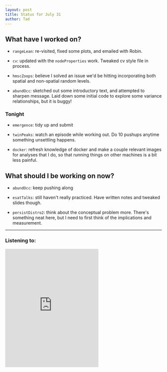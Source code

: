 ```yaml
---
layout: post 
title: Status for July 31 
author: Tad
---
```


## What have I worked on?

* `rangeLean`: re-visited, fixed some plots, and emailed with Robin. 

* `cv`: updated with the `nodeProperties` work. Tweaked cv style file in process.

* `hmscZoops`: believe I solved an issue we'd be hitting incorporating both spatial and non-spatial random levels. 

* `abundOcc`: sketched out some introductory text, and attempted to sharpen message. Laid down some initial code to explore some variance relationships, but it is buggy!




### Tonight

* `emergence`: tidy up and submit

* `twinPeaks`: watch an episode while working out. Do 10 pushups anytime something unsettling happens. 

* `docker`: refresh knowledge of docker and make a couple relevant images for analyses that I do, so that running things on other machines is a bit less painful.




## What should I be working on now?

* `abundOcc`: keep pushing along

* `esatTalks`: still haven't really practiced. Have written notes and tweaked slides though.

* `persistDistro2`: think about the conceptual problem more. There's something neat here, but I need to first think of the implications and measurement.


--- 

### Listening to:

<iframe src='https://embed.spotify.com/?uri=spotify%3Atrack%3A7ofZgS5xDW0XodfjaXWvZG' width='300' height='380' frameborder='0' allowtransparency='true'></iframe>

<i class='fa fa-code' style='color:pink'></i>

